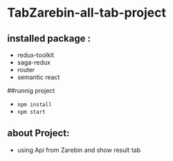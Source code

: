 # TabZarebin-all-tab-project
## installed package :
- redux-toolkit
- saga-redux
- router
- semantic react

##runnig project
- ``` npm install ```
- ``` npm start ```
## about Project:
- using Api from Zarebin and show result tab
